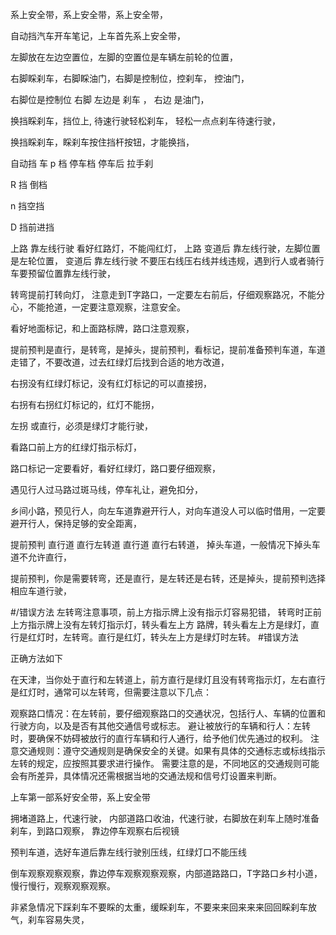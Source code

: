 
系上安全带，系上安全带，系上安全带，

自动挡汽车开车笔记，上车首先系上安全带，

左脚放在左边空置位，左脚的空置位是车辆左前轮的位置，

右脚睬刹车，右脚睬油门，右脚是控制位，控刹车， 控油门，

右脚位是控制位 右脚 左边是 刹车 ， 右边 是油门，

换挡睬刹车，挡位上, 待速行驶轻松刹车， 轻松一点点刹车待速行驶，

换挡睬刹车，睬刹车按住挡杆按钮，才能换挡，

自动挡 车 p 档 停车档 停车后 拉手刹

R 挡 倒档

n 挡空挡

D 挡前进挡

上路 靠左线行驶 看好红路灯，不能闯红灯， 上路 变道后 靠左线行驶，左脚位置是左轮位置， 变道后 靠左线行驶 不要压右线压右线并线违规，遇到行人或者骑行车要预留位置靠左线行驶，

转弯提前打转向灯， 注意走到T字路口，一定要左右前后，仔细观察路况，不能分心，不能抢道，一定要注意观察，注意安全。

看好地面标记，和上面路标牌，路口注意观察，

提前预判是直行，是转弯，是掉头，提前预判，看标记，提前准备预判车道，车道走错了，不要改道，过去红绿灯后找到合适的地方改道，

右拐没有红绿灯标记，没有红灯标记的可以直接拐，

右拐有右拐红灯标记的，红灯不能拐，

左拐 或直行，必须是绿灯才能行驶，

看路口前上方的红绿灯指示标灯，

路口标记一定要看好，看好红绿灯，路口要仔细观察，

遇见行人过马路过斑马线，停车礼让，避免扣分，

乡间小路，预见行人，向左车道靠避开行人，对向车道没人可以临时借用，一定要避开行人，保持足够的安全距离，

提前预判 直行道 直行左转道 直行道 直行右转道， 掉头车道，一般情况下掉头车道不允许直行，

提前预判，你是需要转弯，还是直行，是左转还是右转，还是掉头，提前预判选择相应车道行驶，

#/错误方法 左转弯注意事项，前上方指示牌上没有指示灯容易犯错， 转弯时正前上方指示牌上没有左转灯指示灯，转头看左上方 路牌，转头看左上方是绿灯，直行是红灯时，左转弯。直行是红灯，转头左上方是绿灯时左转。 #错误方法

正确方法如下

在天津，当你处于直行和左转道上，前方直行是绿灯且没有转弯指示灯，左右直行是红灯时，通常可以左转弯，但需要注意以下几点：

观察路口情况：在左转前，要仔细观察路口的交通状况，包括行人、车辆的位置和行驶方向，以及是否有其他交通信号或标志。
避让被放行的车辆和行人：左转时，要确保不妨碍被放行的直行车辆和行人通行，给予他们优先通过的权利。
注意交通规则：遵守交通规则是确保安全的关键。如果有具体的交通标志或标线指示左转的规定，应按照其要求进行操作。
需要注意的是，不同地区的交通规则可能会有所差异，具体情况还需根据当地的交通法规和信号灯设置来判断。

上车第一部系好安全带，系上安全带

拥堵道路上，代速行驶， 内部道路口收油，代速行驶，右脚放在刹车上随时准备刹车，到路口观察， 靠边停车观察右后视镜

预判车道，选好车道后靠左线行驶别压线，红绿灯口不能压线

倒车观察观察观察，靠边停车观察观察观察，内部道路路口，T字路口乡村小道，慢行慢行，观察观察观察。


非紧急情况下踩刹车不要睬的太重，缓睬刹车，不要来来回来来来回回睬刹车放气，刹车容易失灵，

